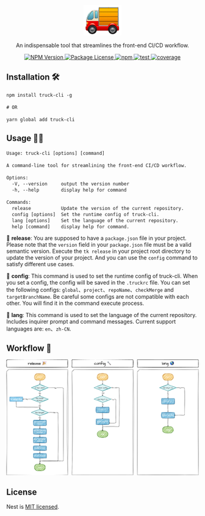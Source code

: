 <p align="center">
  <img style="width: 100px;" src="./src/assets/logo.png" alt="logo.png" />
</p>
<p align="center">An indispensable tool that streamlines the front-end CI/CD workflow.</p>
<p align="center">
  <a href="https://www.npmjs.com/package/truck-cli" target="_blank">
    <img src="https://img.shields.io/npm/v/truck-cli.svg" alt="NPM Version" />
  </a>
  <a href="https://www.npmjs.com/package/truck-cli" target="_blank">
    <img src="https://img.shields.io/npm/l/truck-cli.svg" alt="Package License" />
  </a>
  <a href="https://www.npmjs.com/package/truck-cli" target="_blank">
    <img src="https://img.shields.io/npm/dm/truck-cli" alt="npm" />
  </a>
  <a href="https://github.com/yingjieweb/truck-cli/actions/workflows/test.yml" target="_blank">
    <img src="https://github.com/yingjieweb/truck-cli/actions/workflows/test.yml/badge.svg?branch=main" alt="test" />
  </a>
  <a href="https://codecov.io/gh/yingjieweb/truck-cli" target="_blank"> 
    <img src="https://codecov.io/gh/yingjieweb/truck-cli/graph/badge.svg?token=FYF4XVHIMF" alt="coverage" /> 
  </a>
</p>

<!-- ## Why use Truck-CLI? 🤔 -->

## Installation 🛠

```
npm install truck-cli -g

# OR

yarn global add truck-cli
```

## Usage 👨‍💻

```
Usage: truck-cli [options] [command]

A command-line tool for streamlining the front-end CI/CD workflow.

Options:
  -V, --version     output the version number
  -h, --help        display help for command

Commands:
  release           Update the version of the current repository.
  config [options]  Set the runtime config of truck-cli.
  lang [options]    Set the language of the current repository.
  help [command]    display help for command.
```

🚩 **release**: You are supposed to have a `package.json` file in your project. Please note that the `version` field in your `package.json` file must be a valid semantic version. Execute the `tk release` in your project root directory to update the version of your project. And you can use the `config` command to satisfy different use cases.

🚩 **config**: This command is used to set the runtime config of truck-cli. When you set a config, the config will be saved in the `.truckrc` file. You can set the following configs: `global`、`project`、`repoName`、`checkMerge` and `targetBranchName`. Be careful some configs are not compatible with each other. You will find it in the command execute process.

🚩 **lang**: This command is used to set the language of the current repository. Includes inquirer prompt and command messages. Current support languages are: `en`、`zh-CN`.

## Workflow 🧫

![workflow](./src/assets/workflow.png)

## License

Nest is [MIT licensed](LICENSE).
